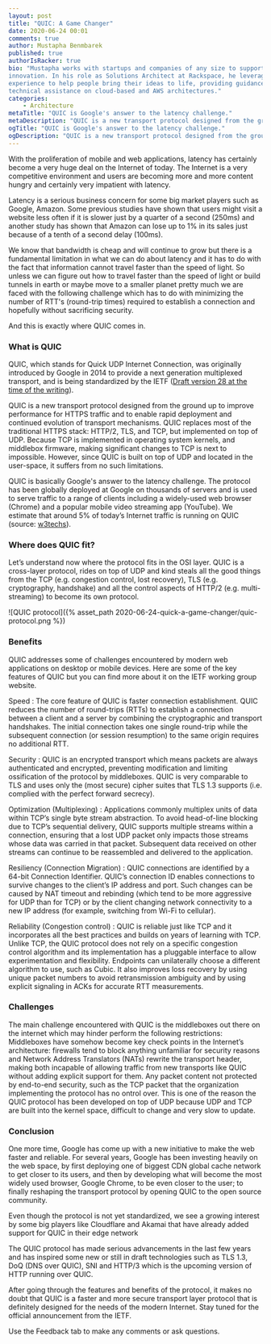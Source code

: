 ```yaml
---
layout: post
title: "QUIC: A Game Changer"
date: 2020-06-24 00:01
comments: true
author: Mustapha Benmbarek
published: true
authorIsRacker: true
bio: "Mustapha works with startups and companies of any size to support their
innovation. In his role as Solutions Architect at Rackspace, he leverages his
experience to help people bring their ideas to life, providing guidance and
technical assistance on cloud-based and AWS architectures."
categories:
    - Architecture
metaTitle: "QUIC is Google's answer to the latency challenge."
metaDescription: "QUIC is a new transport protocol designed from the ground up to improve performance for HTTPS traffic and to enable rapid deployment and continued evolution of transport mechanisms."
ogTitle: "QUIC is Google's answer to the latency challenge."
ogDescription: "QUIC is a new transport protocol designed from the ground up to improve performance for HTTPS traffic and to enable rapid deployment and continued evolution of transport mechanisms."
---
```


With the proliferation of mobile and web applications, latency has certainly
become a very huge deal on the Internet of today. The Internet is a very
competitive environment and users are becoming more and more content hungry
and certainly very impatient with latency.

<!-- more -->

Latency is a serious business concern for some big market players such as
Google, Amazon. Some previous studies have shown that users might visit a
website less often if it is slower just by a quarter of a second (250ms) and
another study has shown that Amazon can lose up to 1% in its sales just
because of a tenth of a second delay (100ms).

We know that bandwidth is cheap and will continue to grow but there is a
fundamental limitation in what we can do about latency and it has to do with
the fact that information cannot travel faster than the speed of light.
So unless we can figure out how to travel faster than the speed of light or
build tunnels in earth or maybe move to a smaller planet pretty much we are
faced with the following challenge which has to do with minimizing the number
of RTT's (round-trip times) required to establish a connection and hopefully
without sacrificing security.

And this is exactly where QUIC comes in.


### What is QUIC

QUIC, which stands for Quick UDP Internet Connection, was originally introduced
by Google in 2014 to provide a next generation multiplexed transport, and is
being standardized by the IETF
([Draft version 28 at the time of the writing](https://tools.ietf.org/html/draft-ietf-quic-transport-28)).

QUIC is a new transport protocol designed from the ground up to improve
performance for HTTPS traffic and to enable rapid deployment and continued
evolution of transport mechanisms. QUIC replaces most of the traditional
HTTPS stack: HTTP/2, TLS, and TCP, but implemented on top of UDP. Because
TCP is implemented in operating system kernels, and middlebox firmware, making
significant changes to TCP is next to impossible. However, since QUIC is built
on top of UDP and located in the user-space, it suffers from no such
limitations.

QUIC is basically Google's answer to the latency challenge. The protocol has
been globally deployed at Google on thousands of servers and is used to serve
traffic to a range of clients including a widely-used web browser (Chrome)
and a popular mobile video streaming app (YouTube). We estimate that around
5% of today’s Internet traffic is running on QUIC
(source: [w3techs](https://w3techs.com/technologies/details/ce-quic)).


### Where does QUIC fit?

Let’s understand now where the protocol fits in the OSI layer. QUIC is a
cross-layer protocol, rides on top of UDP and kind steals all the good things
from the TCP (e.g. congestion control, lost recovery), TLS
(e.g. cryptography, handshake) and all the control aspects of HTTP/2
(e.g. multi-streaming) to become its own protocol.

![QUIC protocol]({% asset_path 2020-06-24-quick-a-game-changer/quic-protocol.png %})

### Benefits

QUIC addresses some of challenges encountered by modern web applications on
desktop or mobile devices. Here are some of the key features of QUIC but you
can find more about it on the IETF working group website.

Speed : The core feature of QUIC is faster connection establishment. QUIC
reduces the number of round-trips (RTTs) to establish a connection between
a client and a server by combining the cryptographic and transport
handshakes. The initial connection takes one single round-trip while the
subsequent connection (or session resumption) to the same origin requires
no additional RTT.

Security : QUIC is an encrypted transport which means packets are always
authenticated and encrypted, preventing modification and limiting ossification
of the protocol by middleboxes. QUIC is very comparable to TLS and uses only
the (most secure) cipher suites that TLS 1.3 supports (i.e. complied with the
  perfect forward secrecy).

Optimization (Multiplexing) : Applications commonly multiplex units of data
within TCP’s single byte stream abstraction. To avoid head-of-line blocking
due to TCP’s sequential delivery, QUIC supports multiple streams within a
connection, ensuring that a lost UDP packet only impacts those streams whose
data was carried in that packet. Subsequent data received on other streams
can continue to be reassembled and delivered to the application.

Resiliency (Connection Migration) : QUIC connections are identified by a 64-bit
Connection Identifier. QUIC’s connection ID enables connections to survive
changes to the client’s IP address and port. Such changes can be caused by NAT
timeout and rebinding (which tend to be more aggressive for UDP than for TCP)
or by the client changing network connectivity to a new IP address
(for example, switching from Wi-Fi to cellular).

Reliability (Congestion control) : QUIC is reliable just like TCP and it
incorporates all the best practices and builds on years of learning with
TCP. Unlike TCP, the QUIC protocol does not rely on a specific congestion
control algorithm and its implementation has a pluggable interface to allow
experimentation and flexibility. Endpoints can unilaterally choose a different
algorithm to use, such as Cubic. It also improves loss recovery by using
unique packet numbers to avoid retransmission ambiguity and by using explicit
signaling in ACKs for accurate RTT measurements.

### Challenges

The main challenge encountered with QUIC is the middleboxes out there on the
internet which may hinder  perform the following restrictions: Middleboxes
have somehow become key check points in the Internet’s architecture: firewalls
tend to block anything unfamiliar for security reasons and Network Address
Translators (NATs) rewrite the transport header, making both incapable of
allowing traffic from new transports like QUIC without adding explicit
support for them. Any packet content not protected by end-to-end security, such
as the TCP packet that the organization implementing the protocol has no
ontrol over. This is one of the reason the QUIC protocol has been developed
on top of UDP because UDP and TCP are built into the kernel space, difficult
to change and very slow to update.

### Conclusion

One more time, Google has come up with a new initiative to make the web faster
and reliable. For several years, Google has been investing heavily on the web
space, by first deploying one of biggest CDN global cache network to get
closer to its users, and then by developing what will become the most widely
used browser, Google Chrome, to be even closer to the user; to finally
reshaping the transport protocol by opening QUIC to the open source community.

Even though the protocol is not yet standardized, we see a growing interest
by some big players like Cloudflare and Akamai that have already added
support for QUIC in their edge network

The QUIC protocol has made serious advancements in the last few years and has
inspired some new or still in draft technologies such as TLS 1.3, DoQ
(DNS over QUIC), SNI and HTTP/3 which is the upcoming version of HTTP
running over QUIC.

After going through the features and benefits of the protocol, it makes no
doubt that QUIC is a faster and more secure transport layer protocol that
is definitely designed for the needs of the modern Internet. Stay tuned for
the official announcement from the IETF.


Use the Feedback tab to make any comments or ask questions.
